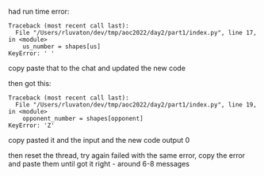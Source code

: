 had run time error:
```
Traceback (most recent call last):
  File "/Users/rluvaton/dev/tmp/aoc2022/day2/part1/index.py", line 17, in <module>
    us_number = shapes[us]
KeyError: ' '
```

copy paste that to the chat and updated the new code

then got this:
```
Traceback (most recent call last):
  File "/Users/rluvaton/dev/tmp/aoc2022/day2/part1/index.py", line 19, in <module>
    opponent_number = shapes[opponent]
KeyError: 'Z'
```

copy pasted it and the input and the new code output 0

then reset the thread, try again failed with the same error, copy the error and paste them until got it right - around 6-8 messages
